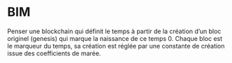 # BIM
Penser une blockchain qui définit le temps à partir de la création d’un bloc originel (genesis) qui marque la naissance de ce temps 0.
Chaque bloc est le marqueur du temps, sa création est réglée par une constante de création issue des coefficients de marée.
